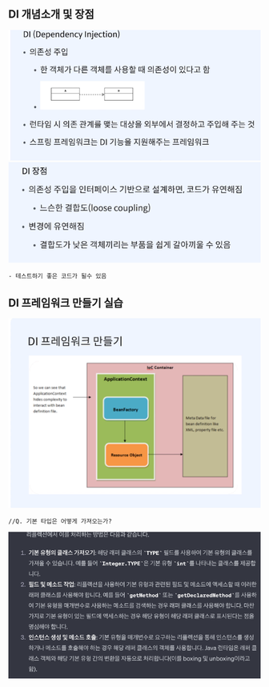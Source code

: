 ## DI 개념소개 및 장점
![img.png](img.png)
![img_1.png](img_1.png)

    - 테스트하기 좋은 코드가 될수 있음

## DI 프레임워크 만들기 실습
![img_2.png](img_2.png)

    //Q. 기본 타입은 어떻게 가져오는가?
![img_3.png](img_3.png)